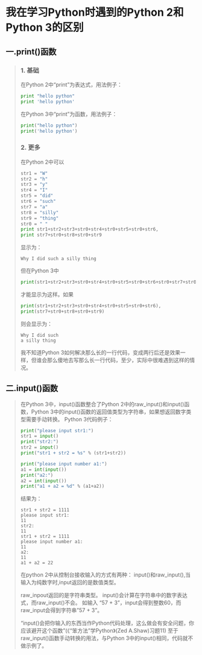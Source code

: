# 我在学习Python时遇到的Python 2和Python 3的区别

## 一.print()函数

>
>### 1. 基础
>
>在Python 2中“print”为表达式，用法例子：
>
>```python
>print "hello python"
>print 'hello python'
>```
>
>在Python 3中“print”为函数，用法例子：
>
>```python
>print("hello python")
>print('hello python')
>```
>
>### 2. 更多
>
>在Python 2中可以
>```python
>str1 = "W"
>str2 = "h"
>str3 = "y"
>str4 = "I"
>str5 = "did"
>str6 = "such"
>str7 = "a"
>str8 = "silly"
>str9 = "thing"
>str0 = " "
>print str1+str2+str3+str0+str4+str0+str5+str0+str6,
>print str7+str0+str8+str0+str9
>```
>
>显示为：
>
>```
>Why I did such a silly thing
>```
>
>但在Python 3中
>
>```python
>print(str1+str2+str3+str0+str4+str0+str5+str0+str6+str0+str7+str0+str8+str0+str9)
>```
>
>才能显示为这样。如果
>
>```python
>print(str1+str2+str3+str0+str4+str0+str5+str0+str6),
>print(str7+str0+str8+str0+str9)
>```
>
>则会显示为：
>
>```
>Why I did such
>a silly thing
>```
>
>我不知道Python 3如何解决那么长的一行代码，变成两行后还是效果一样，但谁会那么傻地去写那么长一行代码，至少，实际中很难遇到这样的情况。

## 二.input()函数

>
>在Python 3中，input()函数整合了Python 2中的raw_input()和input()函数，Python 3中的input()函数的返回值类型为字符串，如果想返回数字类型需要手动转换。
>Python 3代码例子：
>
>```python
>print("please input str1:")
>str1 = input()
>print("str2:")
>str2 = input()
>print("str1 + str2 = %s" % (str1+str2))
>
>print("please input number a1:")
>a1 = int(input())
>print("a2:")
>a2 = int(input())
>print("a1 + a2 = %d" % (a1+a2))
>```
>
>结果为：
>
>```
>str1 + str2 = 1111
>please input str1:
>11
>str2:
>11
>str1 + str2 = 1111
>please input number a1:
>11
>a2:
>11
>a1 + a2 = 22
>```
>
>在python 2中从控制台接收输入的方式有两种：
>input()和raw_input(),当输入为纯数字时,input返回的是数值类型。
>
>raw_inpout返回的是字符串类型。
>input()会计算在字符串中的数字表达式，而raw_input()不会。
>如输入 “57 + 3”，input会得到整数60，而raw_input会得到字符串”57 + 3”。
>
>“input()会把你输入的东西当作Python代码处理，这么做会有安全问题，你应该避开这个函数”(《“笨方法”学Python》(Zed A.Shaw)习题11)
>至于raw_input()函数手动转换的用法，与Python 3中的input()相同，代码就不做示例了。